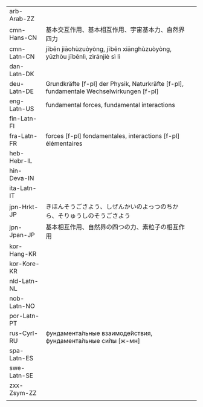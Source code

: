 | | | |
|-|-|-|
| arb-Arab-ZZ |  |  |
| cmn-Hans-CN | 基本交互作用、基本相互作用、宇宙基本力、自然界四力 |  |
| cmn-Latn-CN | jīběn jiāohùzuòyòng, jīběn xiānghùzuòyòng, yǔzhòu jīběnlì, zìránjiè sì lì |  |
| dan-Latn-DK |  |  |
| deu-Latn-DE | Grundkräfte [f-pl] der Physik, Naturkräfte [f-pl], fundamentale Wechselwirkungen [f-pl] |  |
| eng-Latn-US | fundamental forces, fundamental interactions |  |
| fin-Latn-FI |  |  |
| fra-Latn-FR | forces [f-pl] fondamentales, interactions [f-pl] élémentaires |  |
| heb-Hebr-IL |  |  |
| hin-Deva-IN |  |  |
| ita-Latn-IT |  |  |
| jpn-Hrkt-JP | きほんそうごさよう、しぜんかいのよっつのちから、そりゅうしのそうごさよう |  |
| jpn-Jpan-JP | 基本相互作用、自然界の四つの力、素粒子の相互作用 |  |
| kor-Hang-KR |  |  |
| kor-Kore-KR |  |  |
| nld-Latn-NL |  |  |
| nob-Latn-NO |  |  |
| por-Latn-PT |  |  |
| rus-Cyrl-RU | фундамента́льные взаимоде́йствия, фундамента́льные си́лы [ж-мн] |  |
| spa-Latn-ES |  |  |
| swe-Latn-SE |  |  |
| zxx-Zsym-ZZ |  |  |
|  |  |  |